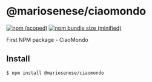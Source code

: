 # @mariosenese/ciaomondo

[![npm (scoped)](https://img.shields.io/npm/v/@mariosenese/ciaomondo)](https://www.npmjs.com/package/@mariosenese/ciaomondo)
[![npm bundle size (minified)](https://img.shields.io/bundlephobia/min/@mariosenese/ciaomondo)](https://www.npmjs.com/package/@mariosenese/ciaomondo)

First NPM package - CiaoMondo

## Install

```
$ npm install @mariosenese/ciaomondo
```